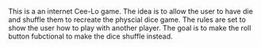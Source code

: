 This is a an internet Cee-Lo game. The idea is to allow the user to have die and shuffle them to recreate the physcial dice game. The rules are set to show the user how to play with another player. The goal is to make the roll button fubctional to make the dice shuffle instead.